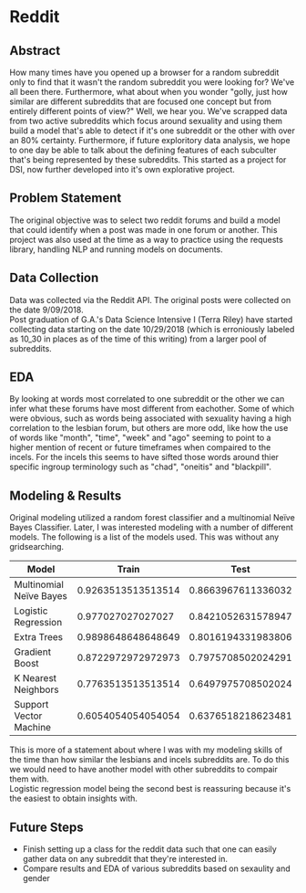 # Reddit
## Abstract
How many times have you opened up a browser for a random subreddit only to find that it wasn't the random subreddit you were looking for? We've all been there. Furthermore, what about when you wonder "golly, just how similar are different subreddits that are focused one concept but from entirely different points of view?" Well, we hear you. We've scrapped data from two active subreddits which focus around sexuality and using them build a model that's able to detect if it's one subreddit or the other with over an 80% certainty. Furthermore, if future exploritory data analysis, we hope to one day be able to talk about the defining features of each subculter that's being represented by these subreddits.  This started as a project for DSI, now further developed into it's own explorative project.

## Problem Statement
The original objective was to select two reddit forums and build a model that could identify when a post was made in one forum or another.  This project was also used at the time as a way to practice using the requests library, handling NLP and running models on documents.

## Data Collection
Data was collected via the Reddit API.  The original posts were collected on the date 9/09/2018.  
Post graduation of G.A.'s Data Science Intensive I (Terra Riley) have started collecting data starting on the date 10/29/2018 (which is erroniously labeled as 10_30 in places as of the time of this writing) from a larger pool of subreddits.
    
## EDA
By looking at words most correlated to one subreddit or the other we can infer what these forums have most different from eachother. Some of which were obvious, such as words being associated with sexuality having a high correlation to the lesbian forum, but others are more odd, like how the use of words like "month", "time", "week" and "ago" seeming to point to a higher mention of recent or future timeframes when compaired to the incels. For the incels this seems to have sifted those words around thier specific ingroup terminology such as "chad", "oneitis" and "blackpill".
    
## Modeling & Results
Original modeling utilized a random forest classifier and a multinomial Neïve Bayes Classifier.  Later, I was interested modeling with a number of different models.  The following is a list of the models used.  This was without any gridsearching.

|Model                  | Train             |Test               |
|-----------------------|-------------------|-------------------|
|Multinomial Neïve Bayes|0.9263513513513514 |0.8663967611336032 |
|Logistic Regression    |0.977027027027027  |0.8421052631578947 |
|Extra Trees            |0.9898648648648649 |0.8016194331983806 |
|Gradient Boost         |0.8722972972972973 |0.7975708502024291 |
|K Nearest Neighbors    |0.7763513513513514 |0.6497975708502024 |
|Support Vector Machine |0.6054054054054054 |0.6376518218623481 |

This is more of a statement about where I was with my modeling skills of the time than how similar the lesbians and incels subreddits are.  To do this we would need to have another model with other subreddits to compair them with.  
Logistic regression model being the second best is reassuring because it's the easiest to obtain insights with.  
    
## Future Steps
 - Finish setting up a class for the reddit data such that one can easily gather data on any subreddit that they're interested in.
 - Compare results and EDA of various subreddits based on sexaulity and gender
